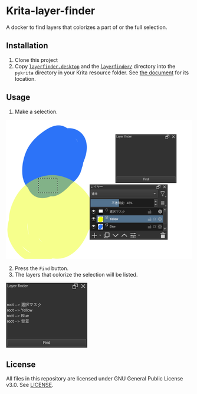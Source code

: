 # Krita-layer-finder

A docker to find layers that colorizes a part of or the full selection.

## Installation
1. Clone this project
2. Copy [`layerfinder.desktop`](layerfinder.desktop) and the [`layerfinder/`](layerfinder/) directory into the `pykrita` directory in your Krita resource folder. See [the document](https://docs.krita.org/en/reference_manual/resource_management.html#resource-management) for its location.

## Usage
1. Make a selection.

![Selection](images/selection.png)

2. Press the `Find` button.
3. The layers that colorize the selection will be listed.

![Result](images/docker.png)

## License
All files in this repository are licensed under GNU General Public License v3.0. See [LICENSE](LICENSE).
